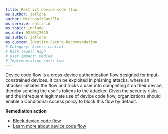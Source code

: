```yaml
---
title: Restrict device code flow
ms.author: joflore
author: MicrosoftGuyJFlo
ms.service: entra-id
ms.topic: include
ms.date: 02/03/2025
ms.author: joflore
ms.custom: Identity-Secure-Recommendation
# Category: Access control
# Risk level: High
# User impact: Medium
# Implementation cost: Low
---
```

Device code flow is a cross-device authentication flow designed for input-constrained devices. It can be exploited in phishing attacks, where an attacker initiates the flow and tricks a user into completing it on their device, thereby sending the user's tokens to the attacker. Given the security risks and the infrequent legitimate use of device code flow, organizations should enable a Conditional Access policy to block this flow by default.

**Remediation action**

- [Block device code flow](/entra/identity/conditional-access/policy-block-authentication-flows#device-code-flow-policies)
- [Learn more about device code flow](/entra/identity/conditional-access/concept-authentication-flows#device-code-flow)
